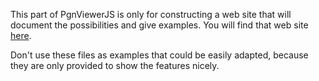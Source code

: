 This part of PgnViewerJS is only for constructing a web site that will document the possibilities and give examples. You will find that web site [here](https://mliebelt.github.io/PgnViewerJS/index.html).

Don't use these files as examples that could be easily adapted, because they are only provided to show the features nicely.